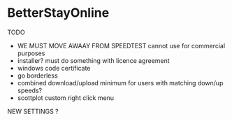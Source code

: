 # BetterStayOnline


TODO
* WE MUST MOVE AWAAY FROM SPEEDTEST cannot use for commercial purposes
* installer? must do something with licence agreement
* windows code certificate
* go borderless
* combined download/upload minimum for users with matching down/up speeds?
* scottplot custom right click menu


NEW SETTINGS
?
